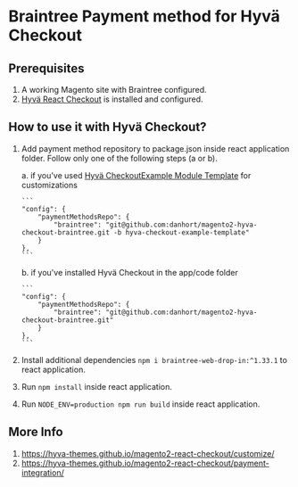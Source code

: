 # Braintree Payment method for Hyvä Checkout

## Prerequisites

1. A working Magento site with Braintree configured.
2. [Hyvä React Checkout](https://github.com/hyva-themes/magento2-react-checkout) is installed and configured.

## How to use it with Hyvä Checkout?

1. Add payment method repository to package.json inside react application folder. Follow only one of the following steps (a or b). 
 
   a. if you've used [Hyvä CheckoutExample Module Template](https://github.com/hyva-themes/magento2-checkout-example) for customizations

       ```
       "config": {
           "paymentMethodsRepo": {
               "braintree": "git@github.com:danhort/magento2-hyva-checkout-braintree.git -b hyva-checkout-example-template"
           }
       },
       ```

   b. if you've installed Hyvä Checkout in the app/code folder 

       ```
       "config": {
           "paymentMethodsRepo": {
               "braintree": "git@github.com:danhort/magento2-hyva-checkout-braintree.git"
           }
       },
       ```

4. Install additional dependencies `npm i braintree-web-drop-in:^1.33.1` to react application.
5. Run `npm install` inside react application.
6. Run `NODE_ENV=production npm run build` inside react application.

## More Info
1. https://hyva-themes.github.io/magento2-react-checkout/customize/
2. https://hyva-themes.github.io/magento2-react-checkout/payment-integration/
